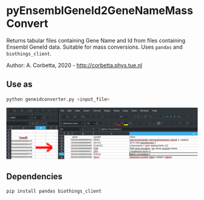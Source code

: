 # pyEnsemblGeneId2GeneNameMassConvert

Returns tabular files containing Gene Name and Id from files containing Ensembl GeneId data. Suitable for mass conversions.
Uses `pandas` and `biothings_client`.

Author: A. Corbetta, 2020 - http://corbetta.phys.tue.nl


## Use as 

```bash
python geneidconverter.py <input_file>
```

![example](geneidimage.png)


## Dependencies
```bash
pip install pandas biothings_client
```



